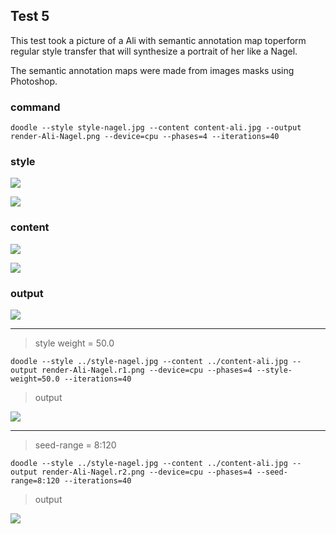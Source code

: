 ## Test 5

This test took a picture of a Ali with semantic annotation map toperform regular style transfer that will synthesize a portrait of her like a Nagel.

The semantic annotation maps were made from images masks using Photoshop.

### command

`doodle --style style-nagel.jpg --content content-ali.jpg --output render-Ali-Nagel.png --device=cpu --phases=4 --iterations=40`

### style

![](style-nagel.jpg)

![](style-nagel_sem.png)

### content

![](content-ali.jpg)

![](content-ali_sem.png)

### output

![](render-Ali-Nagel.png)

----

> style weight = 50.0

`doodle --style ../style-nagel.jpg --content ../content-ali.jpg --output render-Ali-Nagel.r1.png --device=cpu --phases=4 --style-weight=50.0 --iterations=40`

> output

![](r1/render-Ali-Nagel.r1.png)

----

> seed-range = 8:120

`doodle --style ../style-nagel.jpg --content ../content-ali.jpg --output render-Ali-Nagel.r2.png --device=cpu --phases=4 --seed-range=8:120 --iterations=40`

> output

![](r2/render-Ali-Nagel.r2.png)


